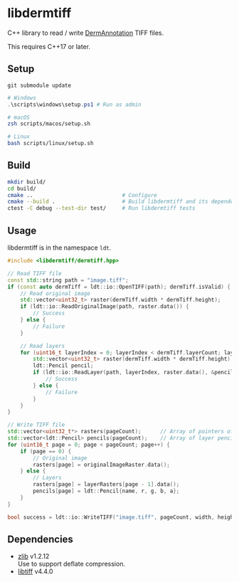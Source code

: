 # libdermtiff

C++ library to read / write [DermAnnotation](https://kondoa9.github.io/DermAnnotation/) TIFF files.

This requires C++17 or later.

## Setup

```
git submodule update
```

```powershell
# Windows
.\scripts\windows\setup.ps1 # Run as admin
```

```zsh
# macOS
zsh scripts/macos/setup.sh
```

```bash
# Linux
bash scripts/linux/setup.sh
```

## Build

```sh
mkdir build/
cd build/
cmake ..                            # Configure
cmake --build .                     # Build libdermtiff and its dependencies
ctest -C debug --test-dir test/     # Run libdermtiff tests
```

## Usage

libdermtiff is in the namespace `ldt`.

```c++
#include <libdermtiff/dermtiff.hpp>

// Read TIFF file
const std::string path = "image.tiff";
if (const auto dermTiff = ldt::io::OpenTIFF(path); dermTiff.isValid) {
    // Read original image
    std::vector<uint32_t> raster(dermTiff.width * dermTiff.height);
    if (ldt::io::ReadOriginalImage(path, raster.data()) {
        // Success
    } else {
        // Failure
    }

    // Read layers
    for (uint16_t layerIndex = 0; layerIndex < dermTiff.layerCount; layerIndex++) {
        std::vector<uint32_t> raster(dermTiff.width * dermTiff.height);
        ldt::Pencil pencil;
        if (ldt::io::ReadLayer(path, layerIndex, raster.data(), &pencil)) {
            // Success
        } else {
            // Failure
        }
    }
}

// Write TIFF file
std::vector<uint32_t*> rasters(pageCount);      // Array of pointers of image data
std::vector<ldt::Pencil> pencils(pageCount);    // Array of layer pencils
for (uint16_t page = 0; page < pageCount; page++) {
    if (page == 0) {
        // Original image
        rasters[page] = originalImageRaster.data();
    } else {
        // Layers
        rasters[page] = layerRasters[page - 1].data();
        pencils[page] = ldt::Pencil{name, r, g, b, a};
    }
}

bool success = ldt::io::WriteTIFF("image.tiff", pageCount, width, height, rasters.data(), pencils.data());
```

## Dependencies

- [zlib](https://github.com/madler/zlib) v1.2.12  
  Use to support deflate compression.
- [libtiff](https://gitlab.com/libtiff/libtiff) v4.4.0
